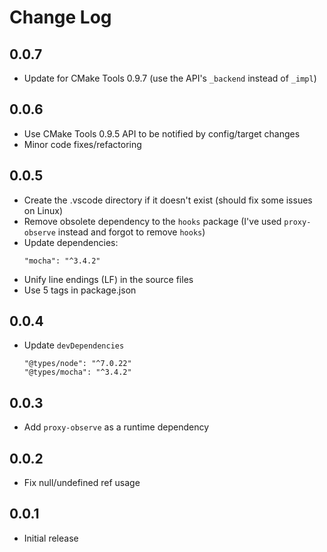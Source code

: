 # Change Log

## 0.0.7

* Update for CMake Tools 0.9.7 (use the API's `_backend` instead of `_impl`)

## 0.0.6

* Use CMake Tools 0.9.5 API to be notified by config/target changes
* Minor code fixes/refactoring

## 0.0.5

* Create the .vscode directory if it doesn't exist (should fix some issues on Linux)
* Remove obsolete dependency to the `hooks` package (I've used `proxy-observe` instead and forgot to remove `hooks`)
* Update dependencies:
    ```
    "mocha": "^3.4.2"
    ```
* Unify line endings (LF) in the source files
* Use 5 tags in package.json

## 0.0.4

* Update `devDependencies`
    ```
    "@types/node": "^7.0.22"
    "@types/mocha": "^3.4.2"
    ```

## 0.0.3

* Add `proxy-observe` as a runtime dependency

## 0.0.2

* Fix null/undefined ref usage

## 0.0.1

* Initial release
